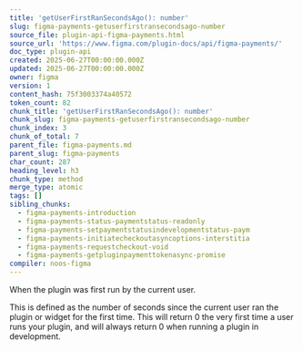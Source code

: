 ```yaml
---
title: 'getUserFirstRanSecondsAgo(): number'
slug: figma-payments-getuserfirstransecondsago-number
source_file: plugin-api-figma-payments.html
source_url: 'https://www.figma.com/plugin-docs/api/figma-payments/'
doc_type: plugin-api
created: 2025-06-27T00:00:00.000Z
updated: 2025-06-27T00:00:00.000Z
owner: figma
version: 1
content_hash: 75f3003374a40572
token_count: 82
chunk_title: 'getUserFirstRanSecondsAgo(): number'
chunk_slug: figma-payments-getuserfirstransecondsago-number
chunk_index: 3
chunk_of_total: 7
parent_file: figma-payments.md
parent_slug: figma-payments
char_count: 287
heading_level: h3
chunk_type: method
merge_type: atomic
tags: []
sibling_chunks:
  - figma-payments-introduction
  - figma-payments-status-paymentstatus-readonly
  - figma-payments-setpaymentstatusindevelopmentstatus-paym
  - figma-payments-initiatecheckoutasyncoptions-interstitia
  - figma-payments-requestcheckout-void
  - figma-payments-getpluginpaymenttokenasync-promise
compiler: noos-figma
---
```


When the plugin was first run by the current user.

This is defined as the number of seconds since the current user ran the
plugin or widget for the first time. This will return 0 the very first time
a user runs your plugin, and will always return 0 when running a plugin in
development.

